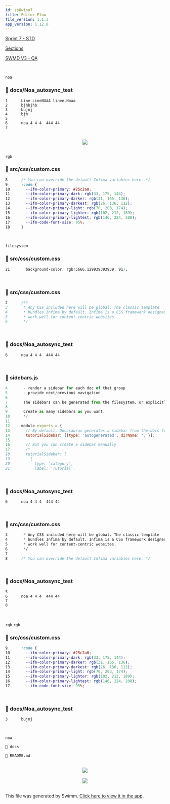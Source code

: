 ```yaml
---
id: zs8wisu7
title: Editor Flow
file_version: 1.1.3
app_version: 1.12.0
---
```


[Sprint 7 - STD ](sprint-7-std.1kj71.sw.md)

[Sections](sections.4xwjb.sw.md)

[SWMD V3 - QA](swmd-v3-qa.d8o8h.pl.sw.md)

<br/>

`noa`<swm-token data-swm-token=":docs/Noa_autosync_test:6:0:0:`noa 4 4 4  444 44 `"/>
<!-- NOTE-swimm-snippet: the lines below link your snippet to Swimm -->
### 📄 docs/Noa_autosync_test
```
1      Line LineNOAA linee.Noaa 
2      bjhbjhb
3      bujnj
4      bjh
5      
6      noa 4 4 4  444 44 
7      
```

<br/>

<div align="center"><img src="https://firebasestorage.googleapis.com/v0/b/swimm-dev-content/o/repositories%2FZ2l0aHViJTNBJTNBTm9hUmVwbyUzQSUzQU5vYW96ZXI%3D%2F103d1c5d-5000-410d-a1a6-cfd7c5ef49ea.png?alt=media&token=9e34488a-8246-4c87-ae3b-7c9191f2095a" style="width:'50%'"/></div>

<br/>

`rgb`<swm-token data-swm-token=":src/css/custom.css:13:11:11:`  --ifm-color-primary-darkest: rgb(26, 136, 112);`"/>
<!-- NOTE-swimm-snippet: the lines below link your snippet to Swimm -->
### 📄 src/css/custom.css
```css
8      /* You can override the default Infima variables here. */
9      :code {
10       --ifm-color-primary: #25c2a0;
11       --ifm-color-primary-dark: rgb(33, 175, 144);
12       --ifm-color-primary-darker: rgb(31, 165, 136);
13       --ifm-color-primary-darkest: rgb(26, 136, 112);
14       --ifm-color-primary-light: rgb(70, 203, 174);
15       --ifm-color-primary-lighter: rgb(102, 212, 189);
16       --ifm-color-primary-lightest: rgb(146, 224, 208);
17       --ifm-code-font-size: 95%;
18     }
```

<br/>

`filesystem`<swm-token data-swm-token=":sidebars.js:7:15:15:` The sidebars can be generated from the filesystem, or explicitly defined here.`"/>
<!-- NOTE-swimm-snippet: the lines below link your snippet to Swimm -->
### 📄 src/css/custom.css
```css
21       background-color: rgb(5666,129939393939, 91);
```

<br/>


<!-- NOTE-swimm-snippet: the lines below link your snippet to Swimm -->
### 📄 src/css/custom.css
```css
2      /**
3       * Any CSS included here will be global. The classic template
4       * bundles Infima by default. Infima is a CSS framework designed to
5       * work well for content-centric websites.
6       */
```

<br/>


<!-- NOTE-swimm-snippet: the lines below link your snippet to Swimm -->
### 📄 docs/Noa_autosync_test
```
6      noa 4 4 4  444 44 
```

<br/>


<!-- NOTE-swimm-snippet: the lines below link your snippet to Swimm -->
### 📄 sidebars.js
```javascript
4       - render a sidebar for each doc of that group
5       - provide next/previous navigation
6      
7       The sidebars can be generated from the filesystem, or explicitly defined here.
8      
9       Create as many sidebars as you want.
10      */
11     
12     module.exports = {
13       // By default, Docusaurus generates a sidebar from the docs folder structure
14       tutorialSidebar: [{type: 'autogenerated', dirName: '.'}],
15     
16       // But you can create a sidebar manually
17       /*
18       tutorialSidebar: [
19         {
20           type: 'category',
21           label: 'Tutorial',
```

<br/>


<!-- NOTE-swimm-snippet: the lines below link your snippet to Swimm -->
### 📄 docs/Noa_autosync_test
```
6      noa 4 4 4  444 44 
```

<br/>


<!-- NOTE-swimm-snippet: the lines below link your snippet to Swimm -->
### 📄 src/css/custom.css
```css
3       * Any CSS included here will be global. The classic template
4       * bundles Infima by default. Infima is a CSS framework designed to
5       * work well for content-centric websites.
6       */
7      
8      /* You can override the default Infima variables here. */
```

<br/>


<!-- NOTE-swimm-snippet: the lines below link your snippet to Swimm -->
### 📄 docs/Noa_autosync_test
```
5      
6      noa 4 4 4  444 44 
7      
8      
```

<br/>

`rgb`<swm-token data-swm-token=":src/css/custom.css:11:11:11:`  --ifm-color-primary-dark: rgb(33, 175, 144);`"/> `rgb`<swm-token data-swm-token=":src/css/custom.css:11:11:11:`  --ifm-color-primary-dark: rgb(33, 175, 144);`"/>
<!-- NOTE-swimm-snippet: the lines below link your snippet to Swimm -->
### 📄 src/css/custom.css
```css
9      :code {
10       --ifm-color-primary: #25c2a0;
11       --ifm-color-primary-dark: rgb(33, 175, 144);
12       --ifm-color-primary-darker: rgb(31, 165, 136);
13       --ifm-color-primary-darkest: rgb(26, 136, 112);
14       --ifm-color-primary-light: rgb(70, 203, 174);
15       --ifm-color-primary-lighter: rgb(102, 212, 189);
16       --ifm-color-primary-lightest: rgb(146, 224, 208);
17       --ifm-code-font-size: 95%;
```

<br/>


<!-- NOTE-swimm-snippet: the lines below link your snippet to Swimm -->
### 📄 docs/Noa_autosync_test
```
3      bujnj
```

<br/>

`noa`<swm-token data-swm-token=":docs/Noa_autosync_test:6:0:0:`noa 4 4 4  444 44 `"/>

`📄 docs`

`📄 README.md`

<br/>

<div align="center"><img src="https://firebasestorage.googleapis.com/v0/b/swimm-dev-content/o/repositories%2FZ2l0aHViJTNBJTNBTm9hUmVwbyUzQSUzQU5vYW96ZXI%3D%2F3778f2a8-e2ba-49fd-8245-542cee97ed71.png?alt=media&token=df425751-5726-4493-a4e9-1c9e3a0d8026" style="width:'50%'"/></div>

<br/>

<div align="center"><img src="https://firebasestorage.googleapis.com/v0/b/swimm-dev-content/o/repositories%2FZ2l0aHViJTNBJTNBTm9hUmVwbyUzQSUzQU5vYW96ZXI%3D%2Fe13b404f-80a1-4cd1-bcdc-f20542aa0ab5.png?alt=media&token=f7e4c1e7-4ee6-459e-b626-f029db56a96f" style="width:'50%'"/></div>

<br/>

This file was generated by Swimm. [Click here to view it in the app](https://swimm-web-app.web.app/repos/Z2l0aHViJTNBJTNBTm9hUmVwbyUzQSUzQU5vYW96ZXI=/docs/zs8wisu7).
